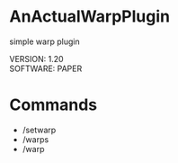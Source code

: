 # AnActualWarpPlugin
simple warp plugin

VERSION: 1.20 <br />
SOFTWARE: PAPER

# Commands
- /setwarp 
- /warps
- /warp 
